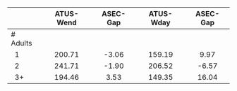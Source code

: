 
|                      |    ATUS-Wend |     ASEC-Gap |    ATUS-Wday |     ASEC-Gap |
| -------------------- | :----------: | :----------: | :----------: | :----------: |
| # Adults             |              |              |              |              |
| &nbsp;&nbsp;1        |       200.71 |        -3.06 |       159.19 |         9.97 |
| &nbsp;&nbsp;2        |       241.71 |        -1.90 |       206.52 |        -6.57 |
| &nbsp;&nbsp;3+       |       194.46 |         3.53 |       149.35 |        16.04 |

